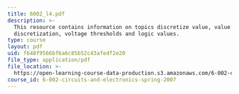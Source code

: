 ```yaml
---
title: 6002_l4.pdf
description: >-
  This resource contains information on topics discretize value, value
  discretization, voltage thresholds and logic values.
type: course
layout: pdf
uid: f648f9566bf6a6c85b52c43afedf2e20
file_type: application/pdf
file_location: >-
  https://open-learning-course-data-production.s3.amazonaws.com/6-002-circuits-and-electronics-spring-2007/f648f9566bf6a6c85b52c43afedf2e20_6002_l4.pdf
course_id: 6-002-circuits-and-electronics-spring-2007
---
```

